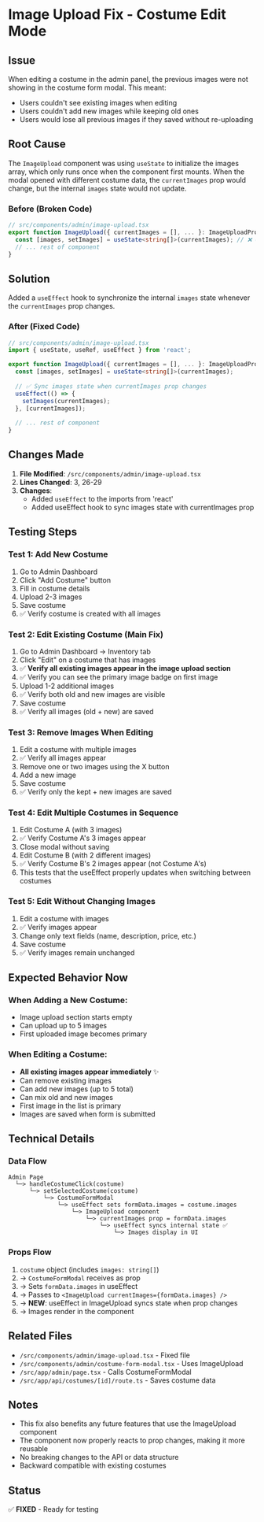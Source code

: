 # Image Upload Fix - Costume Edit Mode

## Issue
When editing a costume in the admin panel, the previous images were not showing in the costume form modal. This meant:
- Users couldn't see existing images when editing
- Users couldn't add new images while keeping old ones
- Users would lose all previous images if they saved without re-uploading

## Root Cause
The `ImageUpload` component was using `useState` to initialize the images array, which only runs once when the component first mounts. When the modal opened with different costume data, the `currentImages` prop would change, but the internal `images` state would not update.

### Before (Broken Code)
```typescript
// src/components/admin/image-upload.tsx
export function ImageUpload({ currentImages = [], ... }: ImageUploadProps) {
  const [images, setImages] = useState<string[]>(currentImages); // ❌ Only initializes once
  // ... rest of component
}
```

## Solution
Added a `useEffect` hook to synchronize the internal `images` state whenever the `currentImages` prop changes.

### After (Fixed Code)
```typescript
// src/components/admin/image-upload.tsx
import { useState, useRef, useEffect } from 'react';

export function ImageUpload({ currentImages = [], ... }: ImageUploadProps) {
  const [images, setImages] = useState<string[]>(currentImages);
  
  // ✅ Sync images state when currentImages prop changes
  useEffect(() => {
    setImages(currentImages);
  }, [currentImages]);
  
  // ... rest of component
}
```

## Changes Made
1. **File Modified**: `/src/components/admin/image-upload.tsx`
2. **Lines Changed**: 3, 26-29
3. **Changes**:
   - Added `useEffect` to the imports from 'react'
   - Added useEffect hook to sync images state with currentImages prop

## Testing Steps

### Test 1: Add New Costume
1. Go to Admin Dashboard
2. Click "Add Costume" button
3. Fill in costume details
4. Upload 2-3 images
5. Save costume
6. ✅ Verify costume is created with all images

### Test 2: Edit Existing Costume (Main Fix)
1. Go to Admin Dashboard → Inventory tab
2. Click "Edit" on a costume that has images
3. ✅ **Verify all existing images appear in the image upload section**
4. ✅ Verify you can see the primary image badge on first image
5. Upload 1-2 additional images
6. ✅ Verify both old and new images are visible
7. Save costume
8. ✅ Verify all images (old + new) are saved

### Test 3: Remove Images When Editing
1. Edit a costume with multiple images
2. ✅ Verify all images appear
3. Remove one or two images using the X button
4. Add a new image
5. Save costume
6. ✅ Verify only the kept + new images are saved

### Test 4: Edit Multiple Costumes in Sequence
1. Edit Costume A (with 3 images)
2. ✅ Verify Costume A's 3 images appear
3. Close modal without saving
4. Edit Costume B (with 2 different images)
5. ✅ Verify Costume B's 2 images appear (not Costume A's)
6. This tests that the useEffect properly updates when switching between costumes

### Test 5: Edit Without Changing Images
1. Edit a costume with images
2. ✅ Verify images appear
3. Change only text fields (name, description, price, etc.)
4. Save costume
5. ✅ Verify images remain unchanged

## Expected Behavior Now

### When Adding a New Costume:
- Image upload section starts empty
- Can upload up to 5 images
- First uploaded image becomes primary

### When Editing a Costume:
- **All existing images appear immediately** ✨
- Can remove existing images
- Can add new images (up to 5 total)
- Can mix old and new images
- First image in the list is primary
- Images are saved when form is submitted

## Technical Details

### Data Flow
```
Admin Page
  └─> handleCostumeClick(costume)
      └─> setSelectedCostume(costume)
          └─> CostumeFormModal
              └─> useEffect sets formData.images = costume.images
                  └─> ImageUpload component
                      └─> currentImages prop = formData.images
                          └─> useEffect syncs internal state ✅
                              └─> Images display in UI
```

### Props Flow
1. `costume` object (includes `images: string[]`)
2. → `CostumeFormModal` receives as prop
3. → Sets `formData.images` in useEffect
4. → Passes to `<ImageUpload currentImages={formData.images} />`
5. → **NEW**: useEffect in ImageUpload syncs state when prop changes
6. → Images render in the component

## Related Files
- `/src/components/admin/image-upload.tsx` - Fixed file
- `/src/components/admin/costume-form-modal.tsx` - Uses ImageUpload
- `/src/app/admin/page.tsx` - Calls CostumeFormModal
- `/src/app/api/costumes/[id]/route.ts` - Saves costume data

## Notes
- This fix also benefits any future features that use the ImageUpload component
- The component now properly reacts to prop changes, making it more reusable
- No breaking changes to the API or data structure
- Backward compatible with existing costumes

## Status
✅ **FIXED** - Ready for testing

